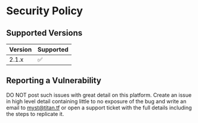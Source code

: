 # Security Policy

## Supported Versions

| Version | Supported          |
| ------- | ------------------ |
| 2.1.x   | :white_check_mark: |

## Reporting a Vulnerability

DO NOT post such issues with great detail on this platform. Create an issue in high level detail containing little to no exposure of the bug and write an email to myst@titan.tf or open a support ticket with the full details including the steps to replicate it.

